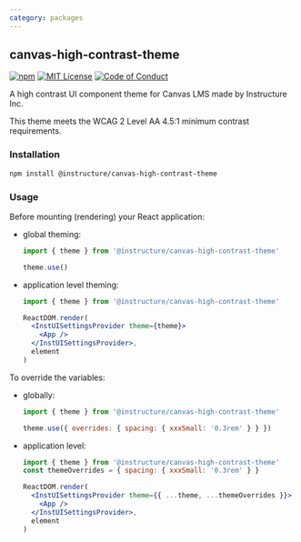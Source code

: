 ```yaml
---
category: packages
---
```


## canvas-high-contrast-theme

[![npm][npm]][npm-url]
[![MIT License][license-badge]][license]
[![Code of Conduct][coc-badge]][coc]

A high contrast UI component theme for Canvas LMS made by Instructure Inc.

This theme meets the WCAG 2 Level AA 4.5:1 minimum contrast requirements.

### Installation

```sh
npm install @instructure/canvas-high-contrast-theme
```

### Usage

Before mounting (rendering) your React application:

- global theming:

  ```js
  import { theme } from '@instructure/canvas-high-contrast-theme'

  theme.use()
  ```

- application level theming:

  ```jsx
  import { theme } from '@instructure/canvas-high-contrast-theme'

  ReactDOM.render(
    <InstUISettingsProvider theme={theme}>
      <App />
    </InstUISettingsProvider>,
    element
  )
  ```

To override the variables:

- globally:

  ```js
  import { theme } from '@instructure/canvas-high-contrast-theme'

  theme.use({ overrides: { spacing: { xxxSmall: '0.3rem' } } })
  ```

- application level:

  ```jsx
  import { theme } from '@instructure/canvas-high-contrast-theme'
  const themeOverrides = { spacing: { xxxSmall: '0.3rem' } }

  ReactDOM.render(
    <InstUISettingsProvider theme={{ ...theme, ...themeOverrides }}>
      <App />
    </InstUISettingsProvider>,
    element
  )
  ```

[npm]: https://img.shields.io/npm/v/@instructure/canvas-high-contrast-theme.svg
[npm-url]: https://npmjs.com/package/@instructure/canvas-high-contrast-theme
[license-badge]: https://img.shields.io/npm/l/instructure-ui.svg?style=flat-square
[license]: https://github.com/instructure/instructure-ui/blob/master/LICENSE
[coc-badge]: https://img.shields.io/badge/code%20of-conduct-ff69b4.svg?style=flat-square
[coc]: https://github.com/instructure/instructure-ui/blob/master/CODE_OF_CONDUCT.md
